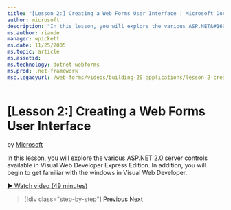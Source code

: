 ```yaml
---
title: "[Lesson 2:] Creating a Web Forms User Interface | Microsoft Docs"
author: microsoft
description: "In this lesson, you will explore the various ASP.NET&#160;2.0 server controls available in Visual Web Developer Express Edition. In addition, you will begin..."
ms.author: riande
manager: wpickett
ms.date: 11/25/2005
ms.topic: article
ms.assetid: 
ms.technology: dotnet-webforms
ms.prod: .net-framework
msc.legacyurl: /web-forms/videos/building-20-applications/lesson-2-creating-a-web-forms-user-interface
---
```

[Lesson 2:] Creating a Web Forms User Interface
====================
by [Microsoft](https://github.com/microsoft)

In this lesson, you will explore the various ASP.NET&#160;2.0 server controls available in Visual Web Developer Express Edition. In addition, you will begin to get familiar with the windows in Visual Web Developer.

[&#9654; Watch video (49 minutes)](https://channel9.msdn.com/Blogs/ASP-NET-Site-Videos/lesson-2-creating-a-web-forms-user-interface)

>[!div class="step-by-step"] [Previous](lesson-1-getting-started-with-visual-web-developer-express.md) [Next](lesson-3-understanding-more-about-events-and-postback.md)